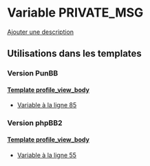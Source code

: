 # Variable PRIVATE_MSG
[Ajouter une description](https://fa-tvars.appspot.com/var/PRIVATE_MSG)

## Utilisations dans les templates

### Version PunBB

#### [Template profile_view_body](punbb/profile_view_body.md)
* [Variable &agrave; la ligne 85](../punbb/profile_view_body.tpl#L85)

### Version phpBB2

#### [Template profile_view_body](subsilver/profile_view_body.md)
* [Variable &agrave; la ligne 55](../subsilver/profile_view_body.tpl#L55)